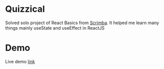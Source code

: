 # Quizzical
Solved solo project of React Basics from [Scrimba](https://scrimba.com/learn/frontend/react-section-4-solo-project-co24f49bea8aace7c174082c8). It helped me learn many things mainly useState and useEffect in ReactJS

# Demo
Live demo [link](https://quizzical159.netlify.app/)
